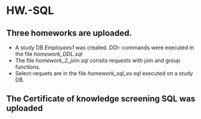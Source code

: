 # HW.-SQL
## Three homeworks are uploaded. 

+ A study DB *Employees1* was created. DDl- commands were executed in the file *homework_DDL.sql* 
+ The file *homework_2_join.sql* consits requests with join and group functions. 
+ Select-requets are in the file *homework_sql_ex.sql* executed on a study DB.

## The Certificate of knowledge screening SQL was uploaded ##
